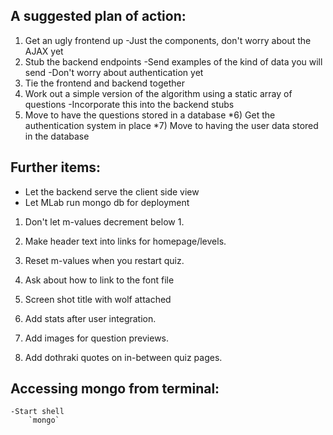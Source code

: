 ## A suggested plan of action:

1) Get an ugly frontend up
    -Just the components, don't worry about the AJAX yet
2) Stub the backend endpoints
    -Send examples of the kind of data you will send
    -Don't worry about authentication yet
3) Tie the frontend and backend together
4) Work out a simple version of the algorithm using a static array of questions
    -Incorporate this into the backend stubs
5) Move to have the questions stored in a database
*6) Get the authentication system in place
*7) Move to having the user data stored in the database



## Further items:

* Let the backend serve the client side view
* Let MLab run mongo db for deployment

1) Don't let m-values decrement below 1.
2) Make header text into links for homepage/levels.
3) Reset m-values when you restart quiz.
4) Ask about how to link to the font file
5) Screen shot title with wolf attached


5) Add stats after user integration.
6) Add images for question previews.
7) Add dothraki quotes on in-between quiz pages.

## Accessing mongo from terminal:
	-Start shell
		`mongo`
